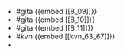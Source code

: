 - #gita {{embed [[8_09]]}}
- #gita {{embed [[8_10]]}}
- #gita {{embed [[8_11]]}}
- #kvn {{embed [[kvn_63_67]]}}
-